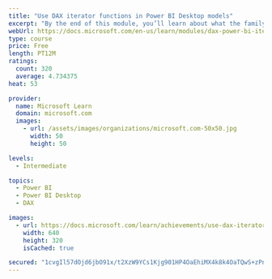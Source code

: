 ```yaml
---
title: "Use DAX iterator functions in Power BI Desktop models"
excerpt: "By the end of this module, you’ll learn about what the family of iterator functions can do and how to use them in your DAX calculations. Calculations will include custom summarizations, ranking, and concatenation."
webUrl: https://docs.microsoft.com/en-us/learn/modules/dax-power-bi-iterator-functions/
type: course
price: Free
length: PT12M
ratings:
  count: 320
  average: 4.734375
heat: 53

provider:
  name: Microsoft Learn
  domain: microsoft.com
  images:
    - url: /assets/images/organizations/microsoft.com-50x50.jpg
      width: 50
      height: 50

levels:
  - Intermediate

topics:
  - Power BI
  - Power BI Desktop
  - DAX

images:
  - url: https://docs.microsoft.com/learn/achievements/use-dax-iterator-functions-power-bi-desktop-social.png
    width: 640
    height: 320
    isCached: true

secured: "1cvgIl57dOjd6jbO91x/t2XzW9YCs1Kjg901HP4OaEhiMX4k8k4OaTQwS+zPnGE1VgAzlBsCd7isu8jrluQopx1n2cl3IAdJdaLvKc6V09rfqwMBZfx/G+ENdgKnIgHkDls3x2suQdHYlb2q9w5aQXZUyduUddYguXKacJjMWhSiMgtd+VIvT/HVmFR+VfVJucplSRhI8iXkEJDp9iKzslHxU91iB9u6v+B8IhPXJC/gnrJHsF/8/qGVnovFFM8wG32H3KvjQjgUikAgQPBGDOnkU5lVYkywEEO4T+KEL+69iJ4L+ASgSgKKfC54Cd3791gzOEPfNx5OQYChuibEE7EPjxrqsTi1/p54/FVpFEPzq0elOM3bEZDwMzl3/6/vF+DJwdEm36q4MjuSRjuTT9N9TmYMSNpRFQDDH54y8yY=;MgAepQ2QXp3G08ZN5AYemA=="
---
```


